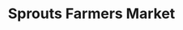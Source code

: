 ---
title: "Sprouts Farmers Market"
url: /boulder/sprouts-farmers-market-arapahoe-avenue/
shop: Supermarkt
---
